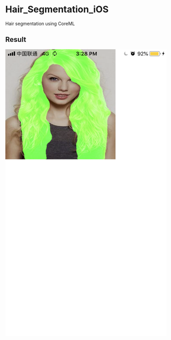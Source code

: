 # Hair_Segmentation_iOS
Hair segmentation using CoreML

## Result
![1.png](https://github.com/ItchyHiker/Hair_Segmentation_iOS/blob/master/Hair-Segmentation-iOS-Demo/IMG_1373.PNG)
